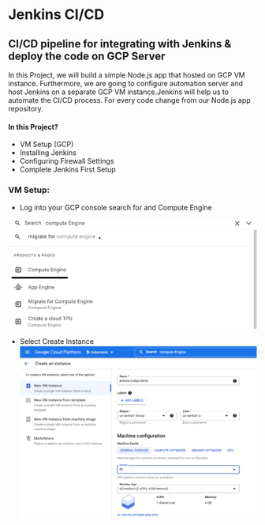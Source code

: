# Jenkins CI/CD
## CI/CD pipeline for integrating with Jenkins & deploy the code on GCP Server

In this Project, we will build a simple Node.js app that hosted on GCP VM instance. Furthermore, we are going to configure automation server and host Jenkins on a separate GCP VM instance.Jenkins will help us to automate the CI/CD process. For every code change from our Node.js app repository.

#### In this Project?
* VM Setup (GCP)
* Installing Jenkins
* Configuring Firewall Settings
* Complete Jenkins First Setup


### VM Setup:

* Log into your GCP console search for and Compute Engine

![alt text](https://github.com/rishavmehra/Jenkins-CI-CD/blob/main/images/compute-Engine.png)

* Select Create Instance
![alt text](https://github.com/rishavmehra/Jenkins-CI-CD/blob/main/images/instance.png)